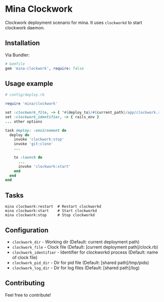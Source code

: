 # Mina Clockwork

Clockwork deployment scenario for mina. It uses `clockworkd` to start clockwork daemon.

## Installation

Via Bundler:

```ruby
# Gemfile
gem 'mina-clockwork', require: false
```

## Usage example

```ruby
# config/deploy.rb

require 'mina/clockwork'

set :clockwork_file, -> { "#{deploy_to}/#{current_path}/app/clockwork.rb" }
set :clockwork_identifier, -> { rails_env }
... other options

task deploy: :environment do
  deploy do
    invoke 'clockwork:stop'
    invoke 'git:clone'
    ...

    to :launch do
      ...
      invoke 'clockwork:start'
    end
  end
end
```

## Tasks

```
mina clockwork:restart  # Restart clockworkd
mina clockwork:start    # Start clockworkd
mina clockwork:stop     # Stop clockworkd
```

## Configuration

* `clockwork_dir` - Working dir (Default: current deployment path)
* `clockwork_file` - Clock file (Default: [current deployment path]/clock.rb)
* `clockwork_identifier` - Identifier for clockworkd process (Default: name of clock file)
* `clockwork_pid_dir` - Dir for pid file (Default: [shared path]/tmp/pids)
* `clockwork_log_dir` - Dir for log files (Default: [shared path]/log)

## Contributing

Feel free to contribute!
